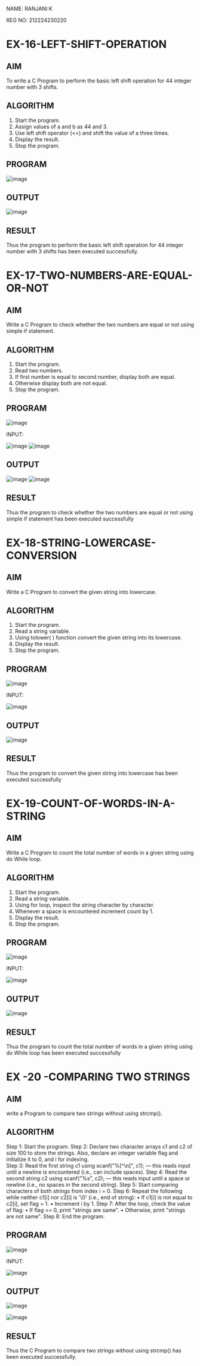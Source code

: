 NAME: RANJANI K

REG NO: 212224230220
# EX-16-LEFT-SHIFT-OPERATION
## AIM
To write a C Program to perform the basic left shift operation for 44 integer number with 3 shifts.

## ALGORITHM
1.	Start the program.
2.	Assign values of a and b as 44 and 3.
3.	Use left shift operator (<<) and shift the value of a three times.
4.	Display the result.
5.	Stop the program.

## PROGRAM
![image](https://github.com/user-attachments/assets/9e8afc83-7e4a-49f0-b3ae-90424e8392a1)

## OUTPUT

![image](https://github.com/user-attachments/assets/79e6e82c-8139-4d8b-aaba-3d5ee6e71c48)








## RESULT
Thus the program to perform the basic left shift operation for 44 integer number with 3 shifts has been executed successfully.




 
 


# EX-17-TWO-NUMBERS-ARE-EQUAL-OR-NOT


## AIM

Write a C Program to check whether the two numbers are equal or not using simple if statement.

## ALGORITHM

1.	Start the program.
2.	Read two numbers.
3.	If first number is equal to second number, display both are equal.
4.	Otherwise display both are not equal.
5.	Stop the program.

## PROGRAM
![image](https://github.com/user-attachments/assets/50ad7a30-802f-4fb9-b2d6-42c9a89c1724)

INPUT:

  ![image](https://github.com/user-attachments/assets/f24d6946-167b-43d1-b4a1-2cbf4c5ab5ae)
![image](https://github.com/user-attachments/assets/8551d670-5620-47d5-be06-de083d64b65b)

 ## OUTPUT 

 ![image](https://github.com/user-attachments/assets/ef37698b-9aa0-495f-af83-75a2167ef698)
![image](https://github.com/user-attachments/assets/2b4543a9-45bc-4ed5-a60b-d4ed31d18b6a)

## RESULT

Thus the program to check whether the two numbers are equal or not using simple if statement has been executed successfully
 
 


# EX-18-STRING-LOWERCASE-CONVERSION
## AIM
Write a C Program to convert the given string into lowercase.

## ALGORITHM
1.	Start the program.
2.	Read a string variable.
3.	Using tolower( ) function convert the given string into its lowercase.
4.	Display the result.
5.	Stop the program.

## PROGRAM
![image](https://github.com/user-attachments/assets/2010c415-6ced-46a4-aa07-68eda65de6bf)

INPUT:

![image](https://github.com/user-attachments/assets/b219be8a-3025-4adc-810b-c32d42feb2f4)

## OUTPUT

![image](https://github.com/user-attachments/assets/0e664514-3c74-4894-b7ef-f8ddc7815d3f)



## RESULT
Thus the program to convert the given string into lowercase has been executed successfully
 
 


# EX-19-COUNT-OF-WORDS-IN-A-STRING
## AIM
Write a C Program to count the total number of words in a given string using do While loop.

## ALGORITHM
1.	Start the program.
2.	Read a string variable.
3.	Using for loop, inspect the string character by character.
4.	Whenever a space is encountered increment count by 1.
5.	Display the result.
6.	Stop the program.

## PROGRAM
![image](https://github.com/user-attachments/assets/782ff596-4d1d-46b2-afdc-fde3e9e7fcd8)

INPUT:

![image](https://github.com/user-attachments/assets/f223aefb-99d7-4485-9020-e8af72282a6d)

## OUTPUT
![image](https://github.com/user-attachments/assets/bb99cbb8-4776-4df0-abec-3e304b5045a8)





## RESULT
Thus the program to count the total number of words in a given string using do While loop has been executed successfully
 
 


# EX  -20 -COMPARING TWO STRINGS
## AIM
write a Program to compare two strings without using strcmp().
## ALGORITHM
Step 1: Start the program.
Step 2: Declare two character arrays c1 and c2 of size 100 to store the strings. Also, declare an integer variable
             flag and initialize it to 0, and i for indexing.      
Step 3: Read the first string c1 using scanf("%[^\n]", c1); — this reads input until a newline is encountered 
            (i.e., can include spaces).
Step 4: Read the second string c2 using scanf("%s", c2); — this reads input until a space or newline (i.e., no 
            spaces in the second string).
Step 5: Start comparing characters of both strings from index i = 0.
Step 6: Repeat the following while neither c1[i] nor c2[i] is '\0' (i.e., end of string):
•	If c1[i] is not equal to c2[i], set flag = 1.
•	Increment i by 1.
Step 7: After the loop, check the value of flag:
•	If flag == 0, print "strings are same".
•	Otherwise, print "strings are not same".
Step 8: End the program.

## PROGRAM
![image](https://github.com/user-attachments/assets/fc7d0764-8a2e-4c3a-83b6-a62c3eedec60)

INPUT:

![image](https://github.com/user-attachments/assets/470fe504-f3cb-4c51-b640-7d87c5d6dceb)

## OUTPUT
 ![image](https://github.com/user-attachments/assets/31d223cd-8a03-4cc8-a02d-d60bfde48ace)

![image](https://github.com/user-attachments/assets/b107261f-98fc-4cc2-8208-05221a518578)

## RESULT
Thus the C Program to compare two strings without using strcmp() has been executed successfully.

